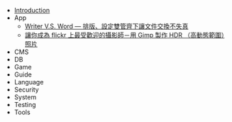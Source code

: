 * [Introduction](README.md)
* App
    * [Writer V.S. Word — 排版、設定雙管齊下讓文件交換不失真](App/Apps-200807-Writer.md)
    * [讓你成為 flickr 上最受歡迎的攝影師－用 Gimp 製作 HDR （高動態範圍）照片](App/Apps-200809-Gimp.md)
* CMS
* DB
* Game
* Guide
* Language
* Security
* System
* Testing
* Tools
